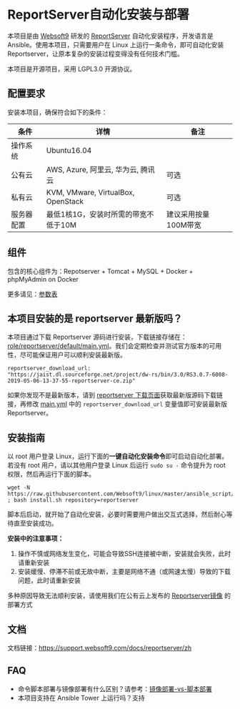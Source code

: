 # ReportServer自动化安装与部署

本项目是由 [Websoft9](https://www.websoft9.com) 研发的 [ReportServer](https://reportserver.net/en/) 自动化安装程序，开发语言是 Ansible。使用本项目，只需要用户在 Linux 上运行一条命令，即可自动化安装 Reportserver，让原本复杂的安装过程变得没有任何技术门槛。  

本项目是开源项目，采用 LGPL3.0 开源协议。

## 配置要求

安装本项目，确保符合如下的条件：

| 条件       | 详情       | 备注  |
| ------------ | ------------ | ----- |
| 操作系统       | Ubuntu16.04      |   |
| 公有云| AWS, Azure, 阿里云, 华为云, 腾讯云 | 可选 |
| 私有云|  KVM, VMware, VirtualBox, OpenStack | 可选 |
| 服务器配置 | 最低1核1G，安装时所需的带宽不低于10M |  建议采用按量100M带宽 |

## 组件

包含的核心组件为：Repotserver + Tomcat + MySQL + Docker + phpMyAdmin on Docker

更多请见：[参数表](/docs/zh/stack-components.md)

## 本项目安装的是 reportserver 最新版吗？

本项目通过下载 Reportserver 源码进行安装，下载链接存储在：[role/reportserver/default/main.yml](/roles/reportserver/defaults/main.yml)。我们会定期检查并测试官方版本的可用性，尽可能保证用户可以顺利安装最新版。

```
reportserver_download_url: "https://jaist.dl.sourceforge.net/project/dw-rs/bin/3.0/RS3.0.7-6008-2019-05-06-13-37-55-reportserver-ce.zip"
```

如果你发现不是最新版本，请到 [reportserver 下载页面](http://reportserver.net/download)获取最新版源码下载链接，再修改 [main.yml](/roles/reportserver/defaults/main.yml) 中的 ```reportserver_download_url``` 变量值即可安装最新版 Reportserver。  

## 安装指南

以 root 用户登录 Linux，运行下面的**一键自动化安装命令**即可启动自动化部署。若没有 root 用户，请以其他用户登录 Linux 后运行 `sudo su -` 命令提升为 root 权限，然后再运行下面的脚本。

```
wget -N https://raw.githubusercontent.com/Websoft9/linux/master/ansible_script/install.sh ; bash install.sh repository=reportserver
```

脚本后启动，就开始了自动化安装，必要时需要用户做出交互式选择，然后耐心等待直至安装成功。

**安装中的注意事项：**  

1. 操作不慎或网络发生变化，可能会导致SSH连接被中断，安装就会失败，此时请重新安装
2. 安装缓慢、停滞不前或无故中断，主要是网络不通（或网速太慢）导致的下载问题，此时请重新安装

多种原因导致无法顺利安装，请使用我们在公有云上发布的 [Reportserver镜像](https://apps.websoft9.com/reportserver) 的部署方式

## 文档

文档链接：https://support.websoft9.com/docs/reportserver/zh

## FAQ

- 命令脚本部署与镜像部署有什么区别？请参考：[镜像部署-vs-脚本部署](https://support.websoft9.com/docs/faq/zh/bz-product.html#镜像部署-vs-脚本部署)
- 本项目支持在 Ansible Tower 上运行吗？支持


